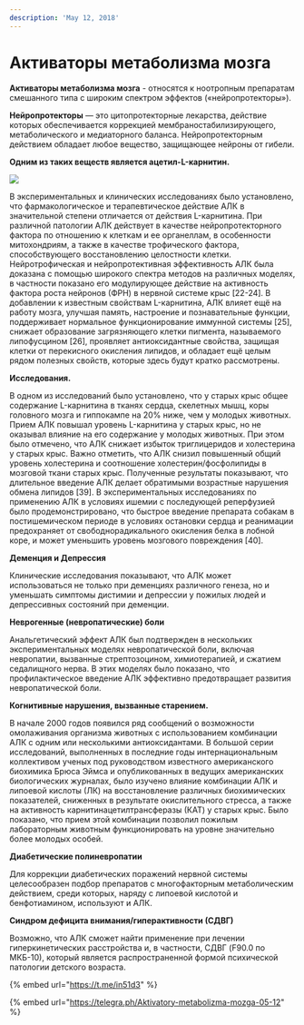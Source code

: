 ```yaml
---
description: 'May 12, 2018'
---
```


# Активаторы метаболизма мозга

**Активаторы метаболизма мозга** - относятся к ноотропным препаратам смешанного типа с широким спектром эффектов \(«нейропротекторы»\).

**Нейропротекторы** — это цитопротекторные лекарства, действие которых обеспечивается коррекцией мембраностабилизирующего, метаболического и медиаторного баланса. Нейропротекторным действием обладает любое вещество, защищающее нейроны от гибели.

**Одним из таких веществ является ацетил-L-карнитин.**

![](https://telegra.ph/file/df0648f2cc43175d5f8f7.png)

В экспериментальных и клинических исследованиях было установлено, что фармакологическое и терапевтическое действие АЛК в значительной степени отличается от действия L-карнитина. При различной патологии АЛК действует в качестве нейропротекторного фактора по отношению к клеткам и ее органеллам, в особенности митохондриям, а также в качестве трофического фактора, способствующего восстановлению целостности клетки. Нейротрофическая и нейропротективная эффективность АЛК была доказана с помощью широкого спектра методов на различных моделях, в частности показано его модулирующее действие на активность фактора роста нейронов \(ФРН\) в нервной системе крыс \[22-24\]. В добавлении к известным свойствам L-карнитина, АЛК влияет ещё на работу мозга, улучшая память, настроение и познавательные функции, поддерживает нормальное функционирование иммунной системы \[25\], снижает образование загрязняющего клетки пигмента, называемого липофусцином \[26\], проявляет антиоксидантные свойства, защищая клетки от перекисного окисления липидов, и обладает ещё целым рядом полезных свойств, которые здесь будут кратко рассмотрены.

**Исследования.**

В одном из исследований было установлено, что у старых крыс общее содержание L-карнитина в тканях сердца, скелетных мышц, коры головного мозга и гиппокампе на 20% ниже, чем у молодых животных. Прием АЛК повышал уровень L-карнитина у старых крыс, но не оказывал влияние на его содержание у молодых животных. При этом было отмечено, что АЛК снижает избыток триглицеридов и холестерина у старых крыс. Важно отметить, что АЛК снизил повышенный общий уровень холестерина и соотношение холестерин/фосфолипиды в мозговой ткани старых крыс. Полученные результаты показывают, что длительное введение АЛК делает обратимыми возрастные нарушения обмена липидов \[39\]. В экспериментальных исследованиях по применению АЛК в условиях ишемии с последующей реперфузией было продемонстрировано, что быстрое введение препарата собакам в постишемическом периоде в условиях остановки сердца и реанимации предохраняет от свободнорадикального окисления белка в лобной коре, и может уменьшить уровень мозгового повреждения \[40\].

**Деменция и Депрессия**

Клинические исследования показывают, что АЛК может использоваться не только при деменциях различного генеза, но и уменьшать симптомы дистимии и депрессии у пожилых людей и депрессивных состояний при деменции.

**Неврогенные \(невропатические\) боли**

Анальгетический эффект АЛК был подтвержден в нескольких экспериментальных моделях невропатической боли, включая невропатии, вызванные стрептозоцином, химиотерапией, и сжатием седалищного нерва. В этих моделях было показано, что профилактическое введение АЛК эффективно предотвращает развития невропатической боли.

**Когнитивные нарушения, вызванные старением.**

В начале 2000 годов появился ряд сообщений о возможности омолаживания организма животных с использованием комбинации АЛК с одним или несколькими антиоксидантами. В большой серии исследований, выполненных в последние годы интернациональным коллективом ученых под руководством известного американского биохимика Брюса Эймса и опубликованных в ведущих американских биологических журналах, было изучено влияние комбинации АЛК и липоевой кислоты \(ЛК\) на восстановление различных биохимических показателей, сниженных в результате окислительного стресса, а также на активность карнитинацетилтрансферазы \(КАТ\) у старых крыс. Было показано, что прием этой комбинации позволил пожилым лабораторным животным функционировать на уровне значительно более молодых особей.

**Диабетические полиневропатии**

Для коррекции диабетических поражений нервной системы целесообразен подбор препаратов с многофакторным метаболическим действием, среди которых, наряду с липоевой кислотой и бенфотиамином, используют и АЛК.

**Синдром дефицита внимания/гиперактивности \(СДВГ\)**

Возможно, что АЛК сможет найти применение при лечении гиперкинетических расстройства и, в частности, СДВГ \(F90.0 по МКБ-10\), который является распространенной формой психической патологии детского возраста.

{% embed url="https://t.me/in51d3" %}

{% embed url="https://telegra.ph/Aktivatory-metabolizma-mozga-05-12" %}



